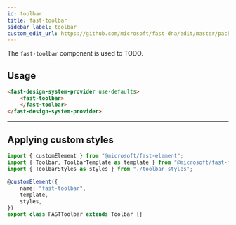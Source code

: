 ```yaml
---
id: toolbar
title: fast-toolbar
sidebar_label: toolbar
custom_edit_url: https://github.com/microsoft/fast-dna/edit/master/packages/web-components/fast-foundation/src/toolbar/README.md
---
```


The `fast-toolbar` component is used to TODO.

## Usage

```html live
<fast-design-system-provider use-defaults>
    <fast-toolbar>
    </fast-toolbar>
</fast-design-system-provider>
```
---

## Applying custom styles

```ts
import { customElement } from "@microsoft/fast-element";
import { Toolbar, ToolbarTemplate as template } from "@microsoft/fast-foundation";
import { ToolbarStyles as styles } from "./toolbar.styles";

@customElement({
    name: "fast-toolbar",
    template,
    styles,
})
export class FASTToolbar extends Toolbar {}
```